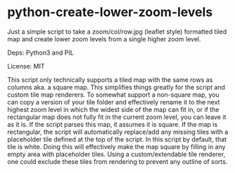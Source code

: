 # python-create-lower-zoom-levels

Just a simple script to take a zoom/col/row.jpg (leaflet style) formatted tiled map and create lower zoom levels from a single higher zoom level.

Deps:
Python3 and PIL

License:
MIT

This script only technically supports a tiled map with the same rows as columns aka. a square map. This simplifies things greatly for the script and custom tile map renderers.
To somewhat support a non-square map, you can copy a version of your tile folder and effectively rename it to the next highest zoom level in which the widest side of the map
can fit in, or if the rectangular map does not fully fit in the current zoom level, you can leave it as it is. If the script parses this map, it assumes it is square. If the map
is rectangular, the script will automatically replace/add any missing tiles with a placeholder tile defined at the top of the script. In this script by default, that tile is white. 
Doing this will effectively make the map square by filling in any empty area with placeholder tiles. Using a custom/extendable tile renderer, one could exclude these tiles from rendering to prevent any outline of sorts.
